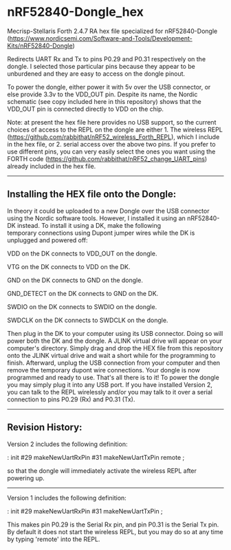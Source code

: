# nRF52840-Dongle_hex
Mecrisp-Stellaris Forth 2.4.7 RA hex file specialized for nRF52840-Dongle (https://www.nordicsemi.com/Software-and-Tools/Development-Kits/nRF52840-Dongle)

Redirects UART Rx and Tx to pins P0.29 and P0.31 respectively on the dongle. I selected
those particular pins because they appear to be unburdened and they are easy to 
access on the dongle pinout.  

To power the dongle, either power it with 5v over the USB connector, or else provide 3.3v to the VDD_OUT pin.  Despite its name, the Nordic schematic (see copy included here in this repository) shows that the VDD_OUT pin is connected directly to VDD on the chip.

Note: at present the hex file here provides no USB support, so the current choices of access to the REPL 
on the dongle are either 1.  The wireless REPL (https://github.com/rabbithat/nRF52_wireless_Forth_REPL), 
which I include in the hex file, or 2. serial access over the above two pins.  If you prefer to use different 
pins, you can very easily select the ones you want using the FORTH code (https://github.com/rabbithat/nRF52_change_UART_pins) 
already included in the hex file.

-----------------------------------------------------------------------
Installing the HEX file onto the Dongle:
-----------------------------------------------------------------------

In theory it could be uploaded to a new Dongle over the USB connector 
using the Nordic software tools.  However, I installed it using an 
nRF52840-DK instead.  To install it using a DK, make the following  
temporary connections using Dupont jumper wires while the DK is
unplugged and powered off:

VDD on the DK connects to VDD_OUT on the dongle.

VTG on the DK connects to VDD on the DK.

GND on the DK connects to GND on the dongle.

GND_DETECT on the DK connects to GND on the DK.

SWDIO on the DK connects to SWDIO on the dongle.

SWDCLK on the DK connects to SWDCLK on the dongle.

Then plug in the DK to your computer using its USB
connector.  Doing so will power both the DK and the dongle.
A JLINK virtual drive will appear on your computer's 
directory.  Simply drag and drop the HEX file from this
repository onto the JLINK virtual drive and wait a short 
while for the programming to finish.  Afterward, unplug
the USB connection from your computer and then remove the
temporary dupont wire connections.  Your dongle is now
programmed and ready to use.  That's all there is to it!
To power the dongle you may simply plug it into any USB
port.  If you have installed Version 2, you can talk to 
the REPL wirelessly and/or you may talk to it over a 
serial connection to pins P0.29 (Rx) and P0.31 (Tx).


-----------------------------------------------------------------------
Revision History:
-----------------------------------------------------------------------

Version 2 includes the following definition:

: init #29 makeNewUartRxPin #31 makeNewUartTxPin remote ;

so that the dongle will immediately activate the wireless REPL after powering up.

---------------------------------------------------------------------------

Version 1 includes the following definition:

: init #29 makeNewUartRxPin #31 makeNewUartTxPin ;

This makes pin P0.29 is the Serial Rx pin, and pin P0.31 is the Serial Tx pin.
By default it does not start the wireless REPL, but you may do so at
any time by typing 'remote' into the REPL.
